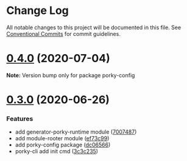 # Change Log

All notable changes to this project will be documented in this file.
See [Conventional Commits](https://conventionalcommits.org) for commit guidelines.

# [0.4.0](https://github.com/porky-prince/porky-cli/compare/v0.3.0...v0.4.0) (2020-07-04)

**Note:** Version bump only for package porky-config





# [0.3.0](https://github.com/porky-prince/porky-cli/compare/v0.2.4...v0.3.0) (2020-06-26)


### Features

* add generator-porky-runtime module ([7007487](https://github.com/porky-prince/porky-cli/commit/7007487e8cac32ed84795debea0d952417c2f61a))
* add module-rooter module ([ef73c99](https://github.com/porky-prince/porky-cli/commit/ef73c99bda22a249f6100f41169765dc2fa509b7))
* add porky-config package ([dc06566](https://github.com/porky-prince/porky-cli/commit/dc06566776e2dc9bef644c696d98922224be0ec9))
* porky-cli add init cmd ([3c3c235](https://github.com/porky-prince/porky-cli/commit/3c3c235a25fda34485ea56a1ca724ab659660b43))
